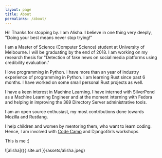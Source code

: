 ```yaml
---
layout: page
title: About
permalinks: /about/
---
```


Hi! Thanks for stopping by. I am Alisha. I believe in one thing very deeply, "Doing your best means never stop trying!"

I am a Master of Science (Computer Science) student at University of Melbourne. I will be graduating by the end of 2018. I am working on my research thesis for "Detection of fake news on social media platforms using credibility evaluation."

I love programming in Python. I have more than an year of industry experience of programming in Python. I am learning Rust since past 6 months. I have worked on some small personal Rust projects as well.

I have a keen interest in Machine Learning. I have interned with SilverPond as a Machine Learning Engineer
and at the moment interning with Fedora and helping in improving the 389 Directory Server administrative tools.

I am an open source enthusiast, my most contributions done towards Mozilla and Rustlang.

I help children and women by mentoring them, who want to learn coding. Hence, I am involved with [Code Camp](https://alisha17.github.io/codecamp/2017/09/29/codecamp.html) and DjangoGirls workshops.

This is me :)

![alisha]({{ site.url }}/assets/alisha.jpeg)
